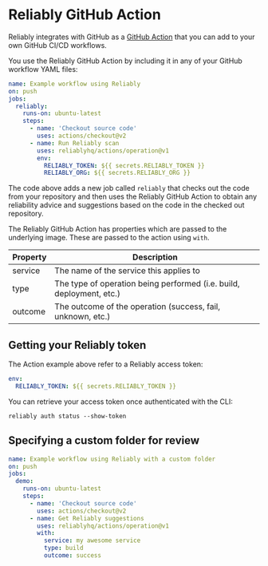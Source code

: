 # Reliably GitHub Action

Reliably integrates with GitHub as a [GitHub Action][gh-action] that you can add to your own GitHub CI/CD workflows.

[gh-action]: https://github.com/features/actions
[view-on-marketplace]: https://github.com/marketplace/actions/reliably-github-action

You use the Reliably GitHub Action by including it in any of your GitHub workflow
YAML files:

```yaml
name: Example workflow using Reliably
on: push
jobs:
  reliably:
    runs-on: ubuntu-latest
    steps:
      - name: 'Checkout source code'
        uses: actions/checkout@v2
      - name: Run Reliably scan
        uses: reliablyhq/actions/operation@v1
        env:
          RELIABLY_TOKEN: ${{ secrets.RELIABLY_TOKEN }}
          RELIABLY_ORG: ${{ secrets.RELIABLY_ORG }}
```

The code above adds a new job called `reliably` that checks out the code from your repository and then uses the Reliably GitHub Action to obtain any reliability advice and suggestions based on the code in the checked out repository.

The Reliably GitHub Action has properties which are passed to the underlying image.
These are passed to the action using `with`.

| Property | Description |
| --- | --- |
| service | The name of the service this applies to |
| type | The type of operation being performed (i.e. build, deployment, etc.) |
| outcome | The outcome of the operation (success, fail, unknown, etc.) |

## Getting your Reliably token

The Action example above refer to a Reliably access token:

```yaml
env:
  RELIABLY_TOKEN: ${{ secrets.RELIABLY_TOKEN }}
```

You can retrieve your access token once authenticated with the CLI:

```console
reliably auth status --show-token
```

## Specifying a custom folder for review

```yaml
name: Example workflow using Reliably with a custom folder
on: push
jobs:
  demo:
    runs-on: ubuntu-latest
    steps:
      - name: 'Checkout source code'
        uses: actions/checkout@v2
      - name: Get Reliably suggestions
        uses: reliablyhq/actions/operation@v1
        with:
          service: my awesome service
          type: build
          outcome: success
```